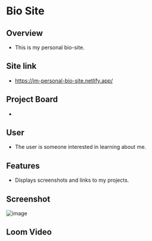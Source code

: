 # Bio Site

## Overview
- This is my personal bio-site.
  
## Site link
- https://jm-personal-bio-site.netlify.app/

## Project Board
- 

## User
- The user is someone interested in learning about me.


## Features
- Displays screenshots and links to my projects.

## Screenshot
  ![image](https://user-images.githubusercontent.com/51683901/106988018-4ba50b80-6734-11eb-8352-89f3799e2b5e.png)


## Loom Video
  
  
